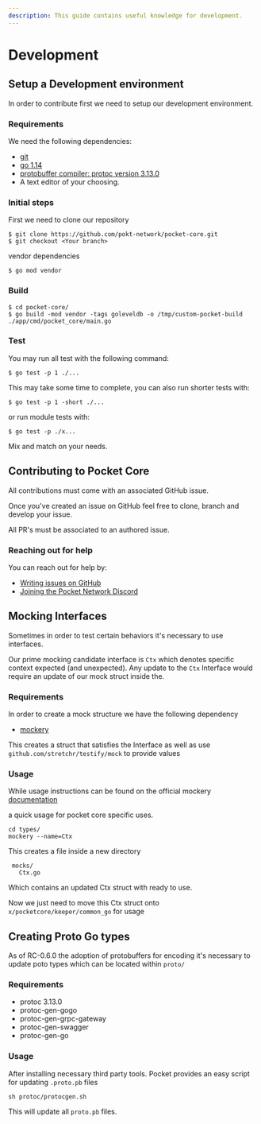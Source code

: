 ```yaml
---
description: This guide contains useful knowledge for development.
---
```


# Development

## Setup a Development environment

In order to contribute first we need to setup our development environment.

### Requirements

We need the following dependencies:

* [git](https://git-scm.com/)
* [go 1.14](https://golang.org/)
* [protobuffer compiler: protoc version 3.13.0](https://github.com/protocolbuffers/protobuf)
* A text editor of your choosing.

### Initial steps

First we need to clone our repository

```text
$ git clone https://github.com/pokt-network/pocket-core.git
$ git checkout <Your branch>
```

vendor dependencies

```text
$ go mod vendor
```

### Build

```text
$ cd pocket-core/
$ go build -mod vendor -tags goleveldb -o /tmp/custom-pocket-build ./app/cmd/pocket_core/main.go
```

### Test

You may run all test with the following command:

```text
$ go test -p 1 ./...
```

This may take some time to complete, you can also run shorter tests with:

```text
$ go test -p 1 -short ./...
```

or run module tests with:

```text
$ go test -p ./x...
```

Mix and match on your needs.

## Contributing to Pocket Core

All contributions must come with an associated GitHub issue.

Once you've created an issue on GitHub feel free to clone, branch and develop your issue.

All PR's must be associated to an authored issue.

### Reaching out for help

You can reach out for help by:

* [Writing issues on GitHub](https://github.com/pokt-network/pocket-core/issues/new/choose)
* [Joining the Pocket Network Discord](https://discord.com/invite/KRrqfd3tAK)

## Mocking Interfaces

Sometimes in order to test certain behaviors it's necessary to use interfaces.

Our prime mocking candidate interface is `Ctx` which denotes specific context expected \(and unexpected\). Any update to the `Ctx` Interface would require an update of our mock struct inside the.

### Requirements

In order to create a mock structure we have the following dependency

* [mockery](https://github.com/vektra/mockery)

This creates a struct that satisfies the Interface as well as use `github.com/stretchr/testify/mock` to provide values

### Usage

While usage instructions can be found on the official mockery [documentation](https://github.com/vektra/mockery/blob/master/README.md)

a quick usage for pocket core specific uses.

```text
cd types/
mockery --name=Ctx
```

This creates a file inside a new directory

```text
 mocks/
   Ctx.go
```

Which contains an updated Ctx struct with ready to use.

Now we just need to move this Ctx struct onto `x/pocketcore/keeper/common_go` for usage

## Creating Proto Go types

As of RC-0.6.0 the adoption of protobuffers for encoding it's necessary to update poto types which can be located within `proto/`

### Requirements

* protoc 3.13.0
* protoc-gen-gogo
* protoc-gen-grpc-gateway
* protoc-gen-swagger
* protoc-gen-go

### Usage

After installing necessary third party tools. Pocket provides an easy script for updating `.proto.pb` files

```text
sh protoc/protocgen.sh
```

This will update all `proto.pb` files.

